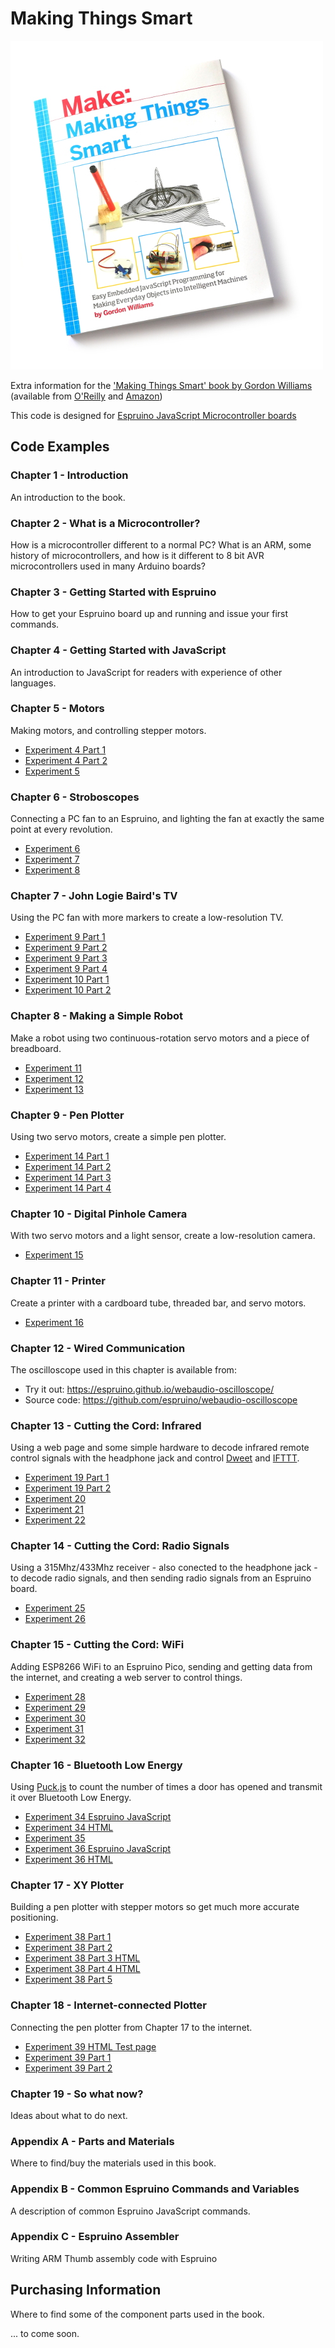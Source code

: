 # Making Things Smart

[!['Making Things Smart' book](cover.jpg)](http://shop.oreilly.com/product/0636920031246.do)

Extra information for the ['Making Things Smart' book by Gordon Williams](http://shop.oreilly.com/product/0636920031246.do) (available from [O'Reilly](http://shop.oreilly.com/product/0636920031246.do) and [Amazon](https://www.amazon.com/gp/product/1680451898/ref=as_li_tl?ie=UTF8&camp=1789&creative=9325&creativeASIN=1680451898&linkCode=as2&tag=espruino-20&linkId=9a3b6e7c3a4f24c8f894e6a039828502))

This code is designed for [Espruino JavaScript Microcontroller boards](http://www.espruino.com/Order)

## Code Examples

### Chapter 1 - Introduction

An introduction to the book.

### Chapter 2 - What is a Microcontroller?

How is a microcontroller different to a normal PC? What is an ARM, some history of microcontrollers, and how is it different to 8 bit AVR microcontrollers used in many Arduino boards?

### Chapter 3 - Getting Started with Espruino

How to get your Espruino board up and running and issue your first commands.

### Chapter 4 - Getting Started with JavaScript

An introduction to JavaScript for readers with experience of other languages.

### Chapter 5 - Motors

Making motors, and controlling stepper motors.

* [Experiment 4 Part 1](experiment4a.js)
* [Experiment 4 Part 2](experiment4b.js)
* [Experiment 5](experiment5.js)

### Chapter 6 - Stroboscopes

Connecting a PC fan to an Espruino, and lighting the fan at exactly the same point at every revolution.

* [Experiment 6](experiment6.js)
* [Experiment 7](experiment7.js)
* [Experiment 8](experiment8.js)

### Chapter 7 - John Logie Baird's TV

Using the PC fan with more markers to create a low-resolution TV.

* [Experiment 9 Part 1](experiment9a.js)
* [Experiment 9 Part 2](experiment9b.js)
* [Experiment 9 Part 3](experiment9c.js)
* [Experiment 9 Part 4](experiment9d.js)
* [Experiment 10 Part 1](experiment10a.js)
* [Experiment 10 Part 2](experiment10b.js)

### Chapter 8 - Making a Simple Robot

Make a robot using two continuous-rotation servo motors and a piece of breadboard.

* [Experiment 11](experiment11.js)
* [Experiment 12](experiment12.js)
* [Experiment 13](experiment13.js)

### Chapter 9 - Pen Plotter

Using two servo motors, create a simple pen plotter.

* [Experiment 14 Part 1](experiment14a.js)
* [Experiment 14 Part 2](experiment14b.js)
* [Experiment 14 Part 3](experiment14c.js)
* [Experiment 14 Part 4](experiment14d.js)

### Chapter 10 - Digital Pinhole Camera

With two servo motors and a light sensor, create a low-resolution camera.

* [Experiment 15](experiment15.js)

### Chapter 11 - Printer

Create a printer with a cardboard tube, threaded bar, and servo motors.

* [Experiment 16](experiment16.js)


### Chapter 12 - Wired Communication

The oscilloscope used in this chapter is available from:

* Try it out: https://espruino.github.io/webaudio-oscilloscope/
* Source code: https://github.com/espruino/webaudio-oscilloscope

### Chapter 13 - Cutting the Cord: Infrared

Using a web page and some simple hardware to decode infrared remote control signals with the headphone jack and control [Dweet](http://dweet.io/) and [IFTTT](https://ifttt.com/).

* [Experiment 19 Part 1](experiment19a.html)
* [Experiment 19 Part 2](experiment19b.html)
* [Experiment 20](experiment20.html)
* [Experiment 21](experiment21.html)
* [Experiment 22](experiment22.html)

### Chapter 14 - Cutting the Cord: Radio Signals

Using a 315Mhz/433Mhz receiver - also conected to the headphone jack - to decode radio signals, and then sending radio signals from an Espruino board.

* [Experiment 25](experiment25.js)
* [Experiment 26](experiment26.html)

### Chapter 15 - Cutting the Cord: WiFi

Adding ESP8266 WiFi to an Espruino Pico, sending and getting data from the internet, and creating a web server to control things.

* [Experiment 28](experiment28.js)
* [Experiment 29](experiment29.js)
* [Experiment 30](experiment30.js)
* [Experiment 31](experiment31.js)
* [Experiment 32](experiment32.js)

### Chapter 16 - Bluetooth Low Energy

Using [Puck.js](http://www.puck-js.com/) to count the number of times a door has opened and transmit it over Bluetooth Low Energy.

* [Experiment 34 Espruino JavaScript](experiment34.js)
* [Experiment 34 HTML](experiment34.html)
* [Experiment 35](experiment35.js)
* [Experiment 36 Espruino JavaScript](experiment36.js)
* [Experiment 36 HTML](experiment36.html)

### Chapter 17 - XY Plotter

Building a pen plotter with stepper motors so get much more accurate positioning.

* [Experiment 38 Part 1](experiment38a.js)
* [Experiment 38 Part 2](experiment38b.js)
* [Experiment 38 Part 3 HTML](experiment38c.html)
* [Experiment 38 Part 4 HTML](experiment38d.html)
* [Experiment 38 Part 5](experiment38e.js)

### Chapter 18 - Internet-connected Plotter

Connecting the pen plotter from Chapter 17 to the internet.

* [Experiment 39 HTML Test page](experiment39.html)
* [Experiment 39 Part 1](experiment39a.js)
* [Experiment 39 Part 2](experiment39b.js)

### Chapter 19 - So what now?

Ideas about what to do next.

### Appendix A - Parts and Materials

Where to find/buy the materials used in this book.

### Appendix B - Common Espruino Commands and Variables

A description of common Espruino JavaScript commands.

### Appendix C - Espruino Assembler

Writing ARM Thumb assembly code with Espruino


## Purchasing Information

Where to find some of the component parts used in the book.

... to come soon.
